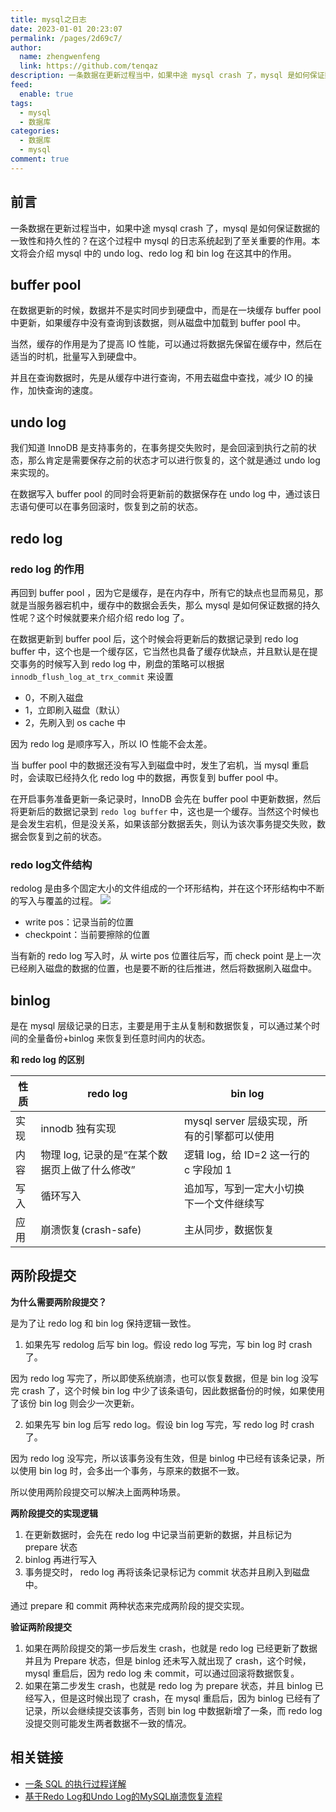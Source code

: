 ```yaml
---
title: mysql之日志
date: 2023-01-01 20:23:07
permalink: /pages/2d69c7/
author: 
  name: zhengwenfeng
  link: https://github.com/tenqaz
description: 一条数据在更新过程当中，如果中途 mysql crash 了，mysql 是如何保证数据的一致性和持久性的？在这个过程中 mysql 的日志系统起到了至关重要的作用。本文将会介绍 mysql 中的 undo log、redo log 和 bin log 在这其中的作用。
feed: 
  enable: true
tags: 
  - mysql
  - 数据库
categories: 
  - 数据库
  - mysql
comment: true
---
```

## 前言

一条数据在更新过程当中，如果中途 mysql crash 了，mysql 是如何保证数据的一致性和持久性的？在这个过程中 mysql 的日志系统起到了至关重要的作用。本文将会介绍 mysql 中的 undo log、redo log 和 bin log 在这其中的作用。

## buffer pool

在数据更新的时候，数据并不是实时同步到硬盘中，而是在一块缓存 buffer pool 中更新，如果缓存中没有查询到该数据，则从磁盘中加载到 buffer pool 中。

当然，缓存的作用是为了提高 IO 性能，可以通过将数据先保留在缓存中，然后在适当的时机，批量写入到硬盘中。

并且在查询数据时，先是从缓存中进行查询，不用去磁盘中查找，减少 IO 的操作，加快查询的速度。

## undo log

我们知道 InnoDB 是支持事务的，在事务提交失败时，是会回滚到执行之前的状态，那么肯定是需要保存之前的状态才可以进行恢复的，这个就是通过 undo log 来实现的。

在数据写入 buffer pool 的同时会将更新前的数据保存在 undo log 中，通过该日志语句便可以在事务回滚时，恢复到之前的状态。

## redo log 

### redo log 的作用
再回到 buffer pool ，因为它是缓存，是在内存中，所有它的缺点也显而易见，那就是当服务器宕机中，缓存中的数据会丢失，那么 mysql 是如何保证数据的持久性呢？这个时候就要来介绍介绍 redo log 了。

在数据更新到 buffer pool 后，这个时候会将更新后的数据记录到 redo log buffer 中，这个也是一个缓存区，它当然也具备了缓存优缺点，并且默认是在提交事务的时候写入到 redo log 中，刷盘的策略可以根据 `innodb_flush_log_at_trx_commit` 来设置
* 0，不刷入磁盘
* 1，立即刷入磁盘（默认）
* 2，先刷入到 os cache 中

因为 redo log 是顺序写入，所以 IO 性能不会太差。

当 buffer pool 中的数据还没有写入到磁盘中时，发生了宕机，当 mysql 重启时，会读取已经持久化 redo log 中的数据，再恢复到 buffer pool 中。

在开启事务准备更新一条记录时，InnoDB 会先在 buffer pool 中更新数据，然后将更新后的数据记录到 `redo log buffer` 中，这也是一个缓存。当然这个时候也是会发生宕机，但是没关系，如果该部分数据丢失，则认为该次事务提交失败，数据会恢复到之前的状态。

### redo log文件结构

redolog 是由多个固定大小的文件组成的一个环形结构，并在这个环形结构中不断的写入与覆盖的过程。
![](https://gcore.jsdelivr.net/gh/tenqaz/BLOG-CDN@main/16699026890611669902688907.png)

* write pos：记录当前的位置
* checkpoint：当前要擦除的位置

当有新的 redo log 写入时，从 wirte pos 位置往后写，而 check point 是上一次已经刷入磁盘的数据的位置，也是要不断的往后推进，然后将数据刷入磁盘中。

## binlog

是在 mysql 层级记录的日志，主要是用于主从复制和数据恢复，可以通过某个时间的全量备份+binlog 来恢复到任意时间内的状态。

**和 redo log 的区别**

| 性质 | redo log                                       | bin log                                     |     |
| ---- | ---------------------------------------------- | ------------------------------------------- | --- |
| 实现 | innodb 独有实现                                | mysql server 层级实现，所有的引擎都可以使用 |     |
| 内容 | 物理 log, 记录的是“在某个数据页上做了什么修改” | 逻辑 log，给 ID=2 这一行的 c 字段加 1       |     |
| 写入 | 循环写入                                       | 追加写，写到一定大小切换下一个文件继续写    |     |
| 应用 | 崩溃恢复(crash-safe)                           | 主从同步，数据恢复                                            |     |


## 两阶段提交

**为什么需要两阶段提交？**

是为了让 redo log 和 bin log 保持逻辑一致性。

1. 如果先写 redolog 后写 bin log。假设 redo log 写完，写 bin log 时 crash 了。
 
因为 redo log 写完了，所以即使系统崩溃，也可以恢复数据，但是 bin log 没写完 crash 了，这个时候 bin log 中少了该条语句，因此数据备份的时候，如果使用了该份 bin log 则会少一次更新。

2. 如果先写 bin log 后写 redo log。假设 bin log 写完，写 redo log 时 crash 了。

因为 redo log 没写完，所以该事务没有生效，但是 binlog 中已经有该条记录，所以使用 bin log 时，会多出一个事务，与原来的数据不一致。

所以使用两阶段提交可以解决上面两种场景。

**两阶段提交的实现逻辑**

1. 在更新数据时，会先在 redo log 中记录当前更新的数据，并且标记为 prepare 状态
2. binlog 再进行写入
3. 事务提交时， redo log 再将该条记录标记为 commit 状态并且刷入到磁盘中。

通过 prepare 和 commit 两种状态来完成两阶段的提交实现。

**验证两阶段提交**

1. 如果在两阶段提交的第一步后发生 crash，也就是 redo log 已经更新了数据并且为 Prepare 状态，但是 binlog 还未写入就出现了 crash，这个时候，mysql 重启后，因为 redo log 未 commit，可以通过回滚将数据恢复。
2. 如果在第二步发生 crash，也就是 redo log 为 prepare 状态，并且 binlog 已经写入，但是这时候出现了 crash，在 mysql 重启后，因为 binlog 已经有了记录，所以会继续提交该事务，否则 bin log 中数据新增了一条，而 redo log 没提交则可能发生两者数据不一致的情况。

## 相关链接

* [一条 SQL 的执行过程详解]( https://pdai.tech/md/db/sql-mysql/sql-mysql-execute.html )
* [基于Redo Log和Undo Log的MySQL崩溃恢复流程](https://juejin.cn/post/6921898379555373064)